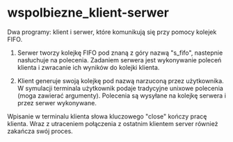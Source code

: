 # wspolbiezne_klient-serwer
Dwa programy: klient i serwer, które komunikują się przy pomocy kolejek FIFO.

1. Serwer tworzy kolejkę FIFO pod znaną z góry nazwą "s_fifo", nastepnie nasłuchuje na polecenia. Zadaniem serwera jest wykonywanie poleceń klienta i zwracanie ich wyników do kolejki klienta.

2. Klient generuje swoją kolejkę pod nazwą narzuconą przez użytkownika. W symulacji terminala użytkownik podaje tradycyjne unixowe polecenia (moga zawierać argumenty). Polecenia są wysyłane na kolejkę serwera i przez serwer wykonywane. 

Wpisanie w terminalu klienta słowa kluczowego "close" kończy pracę klienta. Wraz z utraceniem połączenia z ostatnim klientem server również zakańcza swój proces.